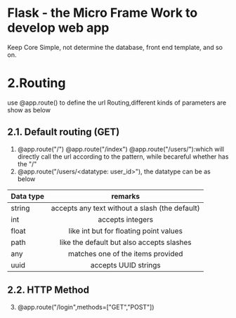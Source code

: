 # Flask - the Micro Frame Work to develop web app
Keep Core Simple, not determine the database, front end template, and so on. 


# 2.Routing
use @app.route() to define the url Routing,different kinds of parameters are show as below
## 2.1. Default routing (GET)
1. @app.route("/") @app.route("/index") @app.route("/users/"):which will directly call the url according to the pattern, while becareful whether has the "/" 
2. @app.route("/users/<datatype: user_id>"), the datatype can be as below

| Data type     | remarks       |
| ------------- |:-------------:|
|string	|accepts any text without a slash (the default)
|int	|accepts integers
|float	|like int but for floating point values
|path	|like the default but also accepts slashes
|any	|matches one of the items provided
|uuid	|accepts UUID strings

## 2.2. HTTP Method
3. @app.route("/login",methods=["GET","POST"])